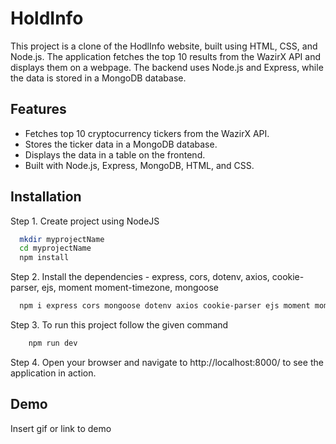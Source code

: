 
# HoldInfo

This project is a clone of the HodlInfo website, built using HTML, CSS, and Node.js. The application fetches the top 10 results from the WazirX API and displays them on a webpage. The backend uses Node.js and Express, while the data is stored in a MongoDB database.


## Features

- Fetches top 10 cryptocurrency tickers from the WazirX API.
- Stores the ticker data in a MongoDB database.
- Displays the data in a table on the frontend.
- Built with Node.js, Express, MongoDB, HTML, and CSS.


## Installation

Step 1. Create project using NodeJS

```bash
  mkdir myprojectName
  cd myprojectName
  npm install
```

Step 2. Install the dependencies - express, cors, dotenv, axios, cookie-parser, ejs, moment moment-timezone, mongoose
```bash
  npm i express cors mongoose dotenv axios cookie-parser ejs moment moment-timezone
```

Step 3. To run this project follow the given command
```bash
    npm run dev
```

Step 4. Open your browser and navigate to http://localhost:8000/   to see the application in action.

## Demo

Insert gif or link to demo

